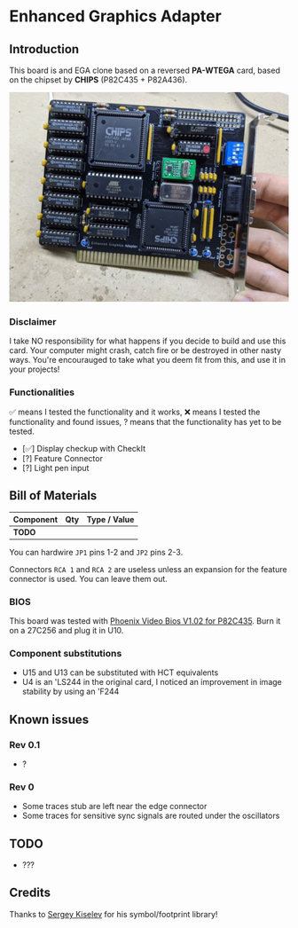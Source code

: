 # Enhanced Graphics Adapter

## Introduction

This board is and EGA clone based on a reversed **PA-WTEGA** card, based on the chipset by **CHIPS** (P82C435 + P82A436). 

![EGA CHIPS](pics/isa_ega.jpg)

### Disclaimer

I take NO responsibility for what happens if you decide to build and use this card. Your computer might crash, catch fire or be destroyed in other nasty ways.
You're encourauged to take what you deem fit from this, and use it in your projects!

### Functionalities

✅ means I tested the functionality and it works, ❌ means I tested the functionality and found issues, ? means that the functionality has yet to be tested.

* [✅] Display checkup with CheckIt
* [?] Feature Connector
* [?] Light pen input

## Bill of Materials

| Component         | Qty | Type / Value        |
| ----------------- | --- | ------------------- |
| **TODO**          |     |                     |

You can hardwire `JP1` pins 1-2 and `JP2` pins 2-3.

Connectors `RCA 1` and `RCA 2` are useless unless an expansion for the feature connector is used. You can leave them out.

### BIOS

This board was tested with [Phoenix Video Bios V1.02 for P82C435](bios/Phoenix_video_bios_PA-WTEGA_NMC27C256Q.BIN). Burn it on a 27C256 and plug it in U10.

### Component substitutions

* U15 and U13 can be substituted with HCT equivalents
* U4 is an 'LS244 in the original card, I noticed an improvement in image stability by using an 'F244

## Known issues

### Rev 0.1

* ?

### Rev 0

* Some traces stub are left near the edge connector
* Some traces for sensitive sync signals are routed under the oscillators

## TODO

* ???

## Credits

Thanks to [Sergey Kiselev](https://github.com/skiselev) for his symbol/footprint library!

